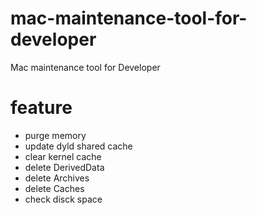 # mac-maintenance-tool-for-developer
Mac maintenance tool for Developer

# feature
* purge memory
* update dyld shared cache
* clear kernel cache
* delete DerivedData
* delete Archives
* delete Caches
* check disck space
